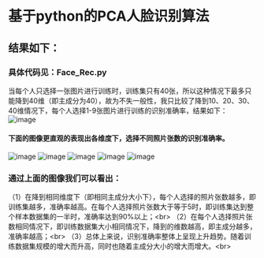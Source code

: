 # 基于python的PCA人脸识别算法
## 结果如下：

### 具体代码见：Face_Rec.py
   当每个人只选择一张图片进行训练时，训练集只有40张，所以这种情况下最多只能降到40维（即主成分为40），故为不失一般性，我只比较了降到10、20、30、40维情况下，每个人选择1-9张图片进行训练的识别准确率，结果如下：
![image](https://github.com/Erikfather/PCA-python/blob/master/results/result.png)
#### 下面的图像更直观的表现出各维度下，选择不同照片张数的识别准确率。
![image](https://github.com/Erikfather/PCA-python/blob/master/results/Figure_10维.png)
![image](https://github.com/Erikfather/PCA-python/blob/master/results/Figure_20维.png)
![image](https://github.com/Erikfather/PCA-python/blob/master/results/Figure_30维.png)
![image](https://github.com/Erikfather/PCA-python/blob/master/results/Figure_40维.png)
![image](https://github.com/Erikfather/PCA-python/blob/master/results/Figure_%E6%AF%94%E8%BE%83.png)




### 通过上面的图像我们可以看出：
  （1）在降到相同维度下（即相同主成分大小下），每个人选择的照片张数越多，即训练集越多，准确率越高。在每个人选择照片张数大于等于5时，即训练集达到整个样本数据集的一半时，准确率达到90%以上；\<br>
  （2）在每个人选择照片张数相同情况下，即训练数据集大小相同情况下，降到的维数越高，即主成分越多，准确率越高；\<br>
  （3）总体上来说，识别准确率整体上呈现上升趋势。随着训练数据集规模的增大而升高，同时也随着主成分大小的增大而增大。\<br>
